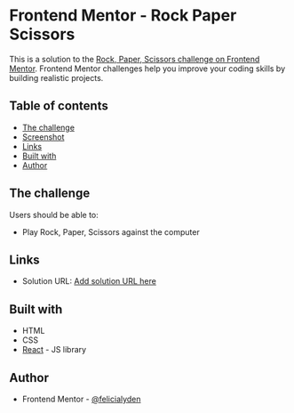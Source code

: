 # Frontend Mentor - Rock Paper Scissors

This is a solution to the [Rock, Paper, Scissors challenge on Frontend Mentor](https://www.frontendmentor.io/challenges/rock-paper-scissors-game-pTgwgvgH). Frontend Mentor challenges help you improve your coding skills by building realistic projects. 

## Table of contents

- [The challenge](#the-challenge)
- [Screenshot](#screenshot)
- [Links](#links)
- [Built with](#built-with)
- [Author](#author)

## The challenge

Users should be able to:

- Play Rock, Paper, Scissors against the computer

## Links

- Solution URL: [Add solution URL here](https://your-solution-url.com)

## Built with

- HTML
- CSS
- [React](https://reactjs.org/) - JS library

## Author

- Frontend Mentor - [@felicialyden](https://www.frontendmentor.io/profile/yourusername)
